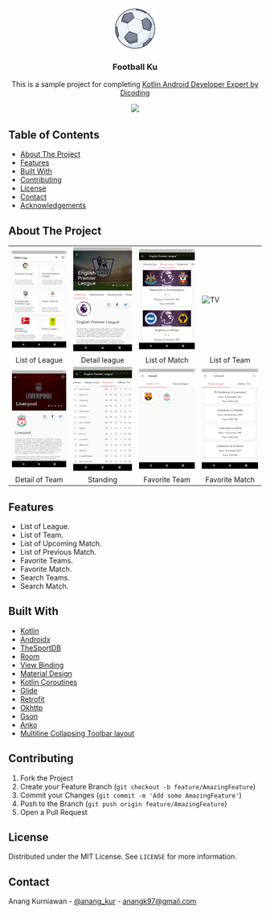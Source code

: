 
<!--
*** Thanks for checking out this README Template. If you have a suggestion that would
*** make this better, please fork the repo and create a pull request or simply open
*** an issue with the tag "enhancement".
*** Thanks again! Now go create something AMAZING! :D
-->





<!-- PROJECT SHIELDS -->
<!--
*** I'm using markdown "reference style" links for readability.
*** Reference links are enclosed in brackets [ ] instead of parentheses ( ).
*** See the bottom of this document for the declaration of the reference variables
*** for contributors-url, forks-url, etc. This is an optional, concise syntax you may use.
*** https://www.markdownguide.org/basic-syntax/#reference-style-links
-->

<!-- PROJECT LOGO -->
<br />
<p align="center">
  <a href="https://github.com/othneildrew/Best-README-Template">
    <img src="app/src/main/res/drawable/football.png" alt="Logo" width="80" height="80">
  </a>
  <h3 align="center">Football Ku</h3>

  <p align="center">
    This is a sample project for completing <a href="https://www.dicoding.com/">Kotlin Android Developer Expert by Dicoding</a> 
  </p>

  <p align="center">
    <img src="https://img.shields.io/badge/Language-Kotlin-brightgreen">
  </p>
</p>

<!-- TABLE OF CONTENTS -->
## Table of Contents

* [About The Project](#about-the-project)
* [Features](#features)
* [Built With](#built-with)
* [Contributing](#contributing)
* [License](#license)
* [Contact](#contact)
* [Acknowledgements](#acknowledgements)



<!-- ABOUT THE PROJECT -->
## About The Project

<table>
  <tr>
    <td><img src="app/src/main/res/drawable/list_of_league.png" alt="Splash"></td>
    <td><img src="app/src/main/res/drawable/detail_league.png" alt="Movie"></td>
    <td><img src="app/src/main/res/drawable/list_of_match.png" alt="TV"></td>
    <td><img src="app/src/main/res/drawable/list_of_team.png" alt="TV"></td>
  </tr>
  <tr>
    <td align="center">List of League</td>
    <td align="center">Detail league</td>
    <td align="center">List of Match</td>
    <td align="center">List of Team</td>
  </tr>
    <tr>
    <td><img src="app/src/main/res/drawable/detail_of_team.png" alt="Splash"></td>
    <td><img src="app/src/main/res/drawable/standings.png" alt="Movie"></td>
    <td><img src="app/src/main/res/drawable/favorite_team.png" alt="TV"></td>
    <td><img src="app/src/main/res/drawable/favorite_match.png" alt="TV"></td>
  </tr>
  <tr>
    <td align="center">Detail of Team</td>
    <td align="center">Standing</td>
    <td align="center">Favorite Team</td>
    <td align="center">Favorite Match</td>
  </tr>
 </table>

## Features
- List of League.
- List of Team.
- List of Upcoming Match.
- List of Previous Match.
- Favorite Teams.
- Favorite Match.
- Search Teams.
- Search Match.

## Built With
* [Kotlin](https://kotlinlang.org/)
* [Androidx](https://developer.android.com/jetpack/androidx)
* [TheSportDB](https://www.thesportsdb.com/)
* [Room](https://developer.android.com/topic/libraries/architecture/room.html)
* [View Binding](https://developer.android.com/topic/libraries/view-binding)
* [Material Design](https://material.io/design/)
* [Kotlin Coroutines](https://kotlinlang.org/docs/reference/coroutines-overview.html)
* [Glide](https://github.com/bumptech/glide)
* [Retrofit](https://square.github.io/retrofit/)
* [Okhttp](https://square.github.io/okhttp/)
* [Gson](https://github.com/google/gson)
* [Anko](https://github.com/Kotlin/anko)
* [Multiline Collapsing Toolbar layout](https://github.com/opacapp/multiline-collapsingtoolbar)

<!-- CONTRIBUTING -->
## Contributing

1. Fork the Project
2. Create your Feature Branch (`git checkout -b feature/AmazingFeature`)
3. Commit your Changes (`git commit -m 'Add some AmazingFeature'`)
4. Push to the Branch (`git push origin feature/AmazingFeature`)
5. Open a Pull Request



<!-- LICENSE -->
## License

Distributed under the MIT License. See `LICENSE` for more information.



<!-- CONTACT -->
## Contact

Anang Kurniawan - [@anang_kur](https://twitter.com/anang_kur) - anangk97@gmail.com

<!-- MARKDOWN LINKS & IMAGES -->
<!-- https://www.markdownguide.org/basic-syntax/#reference-style-links -->
[contributors-shield]: https://img.shields.io/github/contributors/othneildrew/Best-README-Template.svg?style=flat-square
[contributors-url]: https://github.com/othneildrew/Best-README-Template/graphs/contributors
[forks-shield]: https://img.shields.io/github/forks/othneildrew/Best-README-Template.svg?style=flat-square
[forks-url]: https://github.com/othneildrew/Best-README-Template/network/members
[stars-shield]: https://img.shields.io/github/stars/othneildrew/Best-README-Template.svg?style=flat-square
[stars-url]: https://github.com/othneildrew/Best-README-Template/stargazers
[issues-shield]: https://img.shields.io/github/issues/othneildrew/Best-README-Template.svg?style=flat-square
[issues-url]: https://github.com/othneildrew/Best-README-Template/issues
[license-shield]: https://img.shields.io/github/license/othneildrew/Best-README-Template.svg?style=flat-square
[license-url]: https://github.com/othneildrew/Best-README-Template/blob/master/LICENSE.txt
[linkedin-shield]: https://img.shields.io/badge/-LinkedIn-black.svg?style=flat-square&logo=linkedin&colorB=555
[linkedin-url]: https://linkedin.com/in/othneildrew
